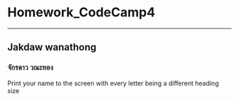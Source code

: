 # Homework_CodeCamp4 
--- 
## Jakdaw wanathong  
### จักรดาว วณะทอง
  Print your name to the screen with every letter being a different heading size